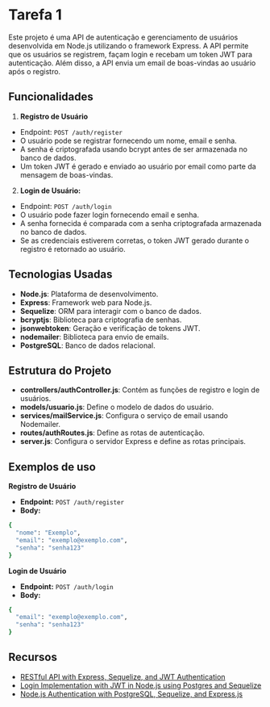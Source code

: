 
# Tarefa 1

Este projeto é uma API de autenticação e gerenciamento de usuários desenvolvida em Node.js utilizando o framework Express. A API permite que os usuários se registrem, façam login e recebam um token JWT para autenticação. Além disso, a API envia um email de boas-vindas ao usuário após o registro.


## Funcionalidades
1. **Registro de Usuário**

- Endpoint: `POST /auth/register`
- O usuário pode se registrar fornecendo um nome, email e senha.
- A senha é criptografada usando bcrypt antes de ser armazenada no banco de dados.
- Um token JWT é gerado e enviado ao usuário por email como parte da mensagem de boas-vindas.

2. **Login de Usuário:**
- Endpoint: `POST /auth/login`
- O usuário pode fazer login fornecendo email e senha.
- A senha fornecida é comparada com a senha criptografada armazenada no banco de dados.
- Se as credenciais estiverem corretas, o token JWT gerado durante o registro é retornado ao usuário.

## Tecnologias Usadas

- **Node.js**: Plataforma de desenvolvimento.
- **Express**: Framework web para Node.js.
- **Sequelize**: ORM para interagir com o banco de dados.
- **bcryptjs**: Biblioteca para criptografia de senhas.
- **jsonwebtoken**: Geração e verificação de tokens JWT.
- **nodemailer**: Biblioteca para envio de emails.
- **PostgreSQL**: Banco de dados relacional.

## Estrutura do Projeto

- **controllers/authController.js**: Contém as funções de registro e login de usuários.
- **models/usuario.js**: Define o modelo de dados do usuário.
- **services/mailService.js**: Configura o serviço de email usando Nodemailer.
- **routes/authRoutes.js**: Define as rotas de autenticação.
- **server.js**: Configura o servidor Express e define as rotas principais.

## Exemplos de uso

**Registro de Usuário**

- **Endpoint:** `POST /auth/register`
- **Body:**

```bash
{
  "nome": "Exemplo",
  "email": "exemplo@exemplo.com",
  "senha": "senha123"
}
```

**Login de Usuário**

- **Endpoint:** `POST /auth/login`
- **Body:**

```bash
{
  "email": "exemplo@exemplo.com",
  "senha": "senha123"
}
```


## Recursos

 - [RESTful API with Express, Sequelize, and JWT Authentication](https://medium.com/@fanbubu0/building-a-restful-api-with-express-sequelize-and-jwt-authentication-2bd8c4b78599)
 - [Login Implementation with JWT in Node.js using Postgres and Sequelize](https://medium.com/@kizito917/sign-up-and-login-implementation-with-jwt-in-node-js-using-postgres-and-sequelize-7093491b080f)
 - [Node.js Authentication with PostgreSQL, Sequelize, and Express.js](https://medium.com/@rachealkuranchie/node-js-authentication-with-postgresql-sequelize-and-express-js-20ae773da4c9)


